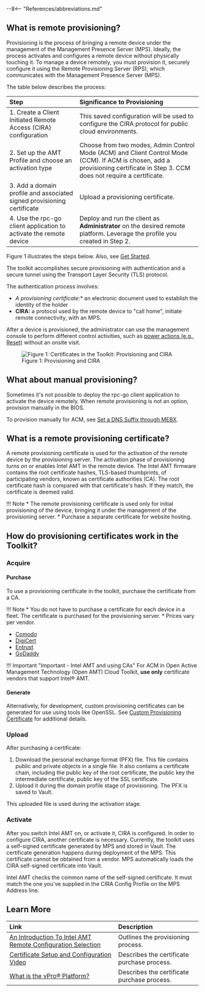 --8<-- "References/abbreviations.md"
	
## What is remote provisioning?

Provisioning is the process of bringing a remote device under the management of the Management Presence Server (MPS). Ideally, the process activates and configures a remote device without physically touching it. To manage a device remotely, you must provision it, securely configure it using the Remote Provisioning Server (RPS), which communicates with the Management Presence Server (MPS). 

The table below describes the process: 

| Step       | Significance to Provisioning|  
| :------------------------- | :--------------------- | 
| 1. Create a Client Initiated Remote Access (CIRA) configuration | This saved configuration will be used to configure the CIRA protocol for public cloud environments. |
| 2. Set up the AMT Profile and choose an activation type | Choose from two modes, Admin Control Mode (ACM) and Client Control Mode (CCM). If ACM is chosen, add a provisioning certificate in Step 3. CCM does not require a certificate. |
| 3. Add a domain profile and associated signed provisioning certificate | Upload a provisioning certificate. |
| 4. Use the rpc-go client application to activate the remote device | Deploy and run the client as **Administrator** on the desired remote platform. Leverage the profile you created in Step 2.  |

Figure 1 illustrates the steps below. Also, see [Get Started](../../GetStarted/Cloud/prerequisites.md).

The toolkit accomplishes secure provisioning with authentication and a secure tunnel using the Transport Layer Security (TLS) protocol. 

The authentication process involves:

* **A provisioning certificate*:** an electronic document used to establish the identity of the holder
* **CIRA:** a protocol used by the remote device to "call home", initiate remote connectivity, with an MPS.

After a device is provisioned, the administrator can use the management console to perform different control activities, such as [power actions (e.g., Reset)](../powerstates.md) without an onsite visit.

<figure class="figure-image">
<img src="..\..\..\assets\images\RemoteProvCert.png" alt="Figure 1: Certificates in the Toolkit: Provisioning and CIRA">
<figcaption>Figure 1: Provisioning and CIRA</figcaption>
</figure>

## What about manual provisioning?

Sometimes it's not possible to deploy the rpc-go client application to activate the device remotely. When remote provisioning is not an option, provision manually in the BIOS.

To provision manually for ACM, see [Set a DNS Suffix through MEBX](../MEBX/dnsSuffix.md).

## What is a remote provisioning certificate?

A remote provisioning certificate is used for the activation of the remote device by the provisioning server. The activation phase of provisioning *turns on* or enables Intel AMT in the remote device. The Intel AMT firmware contains the root certificate hashes, TLS-based thumbprints, of participating vendors, known as certificate authorities (CA). The root certificate hash is compared with that certificate's hash. If they match, the certificate is deemed valid. 

!!! Note
    * The remote provisioning certificate is used only for initial provisioning of the device, bringing it under the management of the provisioning server. 
    * Purchase a separate certificate for website hosting. 

## How do provisioning certificates work in the Toolkit?

### Acquire

#### Purchase

To use a provisioning certificate in the toolkit, purchase the certificate from a CA. 

!!! Note
    * You do not have to purchase a certificate for each device in a fleet. The certificate is purchased for the provisioning server. 
    * Prices vary per vendor.

- [Comodo](https://www.intel.com/content/www/us/en/support/articles/000054981/technologies.html)
- [DigiCert](https://www.intel.com/content/www/us/en/support/articles/000055009/technologies.html)
- [Entrust](https://www.intel.com/content/www/us/en/support/articles/000055010/technologies/intel-active-management-technology-intel-amt.html)
- [GoDaddy](https://www.intel.com/content/www/us/en/support/articles/000020785/software.html)

!!! Important "Important - Intel AMT and using CAs"
    For ACM in Open Active Management Technology (Open AMT) Cloud Toolkit, **use only** certificate vendors that support Intel® AMT.

#### Generate

Alternatively, for development, custom provisioning certificates can be generated for use using tools like OpenSSL. See [Custom Provisioning Certificate](./generateProvisioningCert.md) for additional details.

### Upload
After purchasing a certificate:

1. Download the personal exchange format (PFX) file. This file contains public and private objects in a single file. It also contains a certificate chain, including the public key of the root certificate, the public key the intermediate certificate, public key of the SSL certificate. 
2. Upload it during the domain profile stage of provisioning. The PFX is saved to Vault. 

This uploaded file is used during the activation stage.

### Activate

After you switch Intel AMT on, or activate it, CIRA is configured. In order to configure CIRA, another certificate is necessary. Currently, the toolkit uses a self-signed certificate generated by MPS and stored in Vault. The certificate generation happens during deployment of the MPS. This certificate cannot be obtained from a vendor. MPS automatically loads the CIRA self-signed certificate into Vault.

Intel AMT checks the common name of the self-signed certificate. It must match the one you've supplied in the CIRA Config Profile on the MPS Address line. 


## Learn More

| Link      | Description |  
| :------------------------- | :--------------------- | 
| [An Introduction To Intel AMT Remote Configuration Selection](https://www.intel.com/content/dam/support/us/en/documents/technologies/remote-configuration-certificate-selection.pdf) | Outlines the provisioning process. |
| [Certificate Setup and Configuration Video](https://www.intel.com/content/www/us/en/support/articles/000026592/technologies.html) | Describes the certificate purchase process. |
| [What is the  vPro® Platform?](https://www.intel.com/content/www/us/en/architecture-and-technology/vpro/what-is-vpro.html) | Describes the certificate purchase process. |


